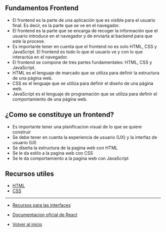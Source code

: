 ## Fundamentos Frontend

- El frontend es la parte de una aplicación que es visible para el usuario final. Es decir, es la parte que se ve en el navegador.
- El frontend es la parte que se encarga de recoger la información que el usuario introduce en el navegador y de enviarla al backend para que este la procese.
- Es importante tener en cuenta que el frontend no es solo HTML, CSS y JavaScript. El frontend es todo lo que el usuario ve y con lo que interactúa en el navegador.
- El frontend se compone de tres partes fundamentales: HTML, CSS y JavaScript.
- HTML es el lenguaje de marcado que se utiliza para definir la estructura de una página web.
- CSS es el lenguaje que se utiliza para definir el diseño de una página web.
- JavaScript es el lenguaje de programación que se utiliza para definir el comportamiento de una página web.

## ¿Como se constituye un frontend?

- Es importante tener una planificacion visual de lo que se quiere construir
- Se debe tener en cuenta la experiencia de usuario (UX) y la interfaz de usuario (UI)
- Se diseña la estructura de la pagina web con HTML
- Se le da estilo a la pagina web con CSS
- Se le da comportamiento a la pagina web con JavaScript

## Recursos utiles

- [HTML](https://www.w3schools.com/html/default.asp)
- [CSS](https://www.w3schools.com/css/default.asp)
----

- [Recursos para las interfaces](https://www.figma.com/community)
- [Documentacion oficial de  React](https://es.react.dev/)



- [Volver al inicio](../../README.md)

